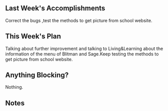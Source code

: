 ## Last Week's Accomplishments
Correct the bugs ,test the methods to get picture from school website.

## This Week's Plan
Talking about further improvement and talking to Living&Learning about the information of the menu of Blitman and Sage.Keep testing the methods to get picture from school website.

## Anything Blocking?
Nothing.

## Notes


